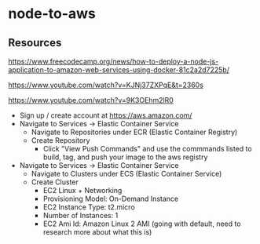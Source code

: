 # node-to-aws

## Resources
https://www.freecodecamp.org/news/how-to-deploy-a-node-js-application-to-amazon-web-services-using-docker-81c2a2d7225b/

https://www.youtube.com/watch?v=KJNj37ZXPqE&t=2360s

https://www.youtube.com/watch?v=9K3OEhm2lR0


* Sign up / create account at https://aws.amazon.com/
* Navigate to Services -> Elastic Container Service
  * Navigate to Repositories under ECR (Elastic Container Registry)
  * Create Repository
    * Click "View Push Commands" and use the commmands listed to build, tag, and push your image to the aws registry
* Navigate to Services -> Elastic Container Service
  * Navigate to Clusters under ECS (Elastic Container Service)
  * Create Cluster
    * EC2 Linux + Networking
    * Provisioning Model: On-Demand Instance
    * EC2 Instance Type: t2.micro
    * Number of Instances: 1
    * EC2 Ami Id: Amazon Linux 2 AMI (going with default, need to research more about what this is)
  
  
